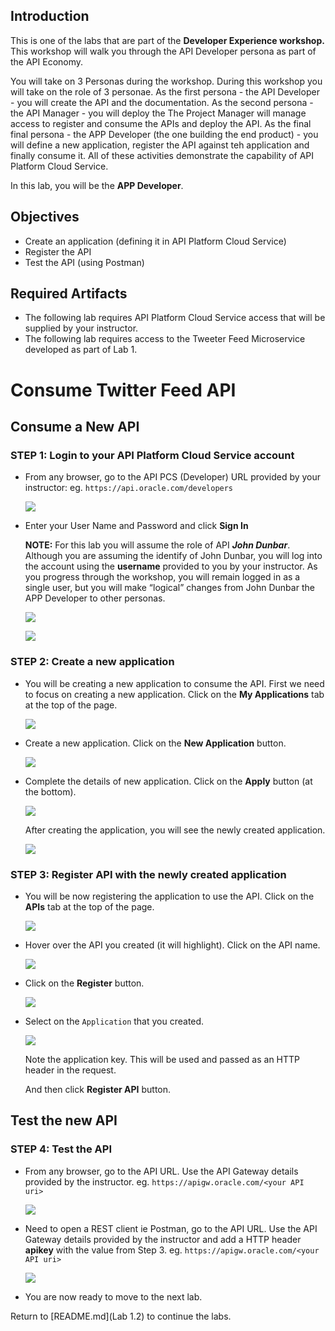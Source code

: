 ## Introduction

This is one of the labs that are part of the **Developer Experience workshop.** This workshop will walk you through the API Developer persona as part of the API Economy.

You will take on 3 Personas during the workshop. During this workshop you will take on the role of 3 personae. As the first persona - the API Developer - you will create the API and the documentation.  As the second persona - the API Manager - you will deploy the The Project Manager will manage access to register and consume the APIs and deploy the API. As the final final persona - the APP Developer (the one building the end product) - you will define a new application, register the API against teh application and finally consume it. All of these activities demonstrate the capability of API Platform Cloud Service.

In this lab, you will be the **APP Developer**.

## Objectives

- Create an application (defining it in API Platform Cloud Service)
- Register the API
- Test the API (using Postman)

## Required Artifacts
- The following lab requires API Platform Cloud Service access that will be supplied by your instructor.
- The following lab requires access to the Tweeter Feed Microservice developed as part of Lab 1.

# Consume Twitter Feed API

## Consume a New API

### **STEP 1**: Login to your API Platform Cloud Service account

- From any browser, go to the API PCS (Developer) URL provided by your instructor:
    eg. `https://api.oracle.com/developers`

    ![](images/api-create_app-001.png)

- Enter your User Name and Password and click **Sign In**

  **NOTE:** For this lab you will assume the role of API ***John Dunbar***. Although you are assuming the identify of John Dunbar, you will log into the account using the **username** provided to you by your instructor. As you progress through the workshop, you will remain logged in as a single user, but you will make “logical” changes from John Dunbar the APP Developer to other personas.

    ![](images/john.png)

    ![](images/api-create_app-002.png)

### **STEP 2**: Create a new application

- You will be creating a new application to consume the API. First we need to focus on creating a new application. Click on the **My Applications** tab at the top of the page.

    ![](images/api-create_api-001.png)

- Create a new application. Click on the **New Application** button.
	
    ![](images/api-create_app-007.png)

- Complete the details of new application. Click on the **Apply** button (at the bottom).
	
    ![](images/api-create_app-008.png)

	After creating the application, you will see the newly created application.
	
    ![](images/api-create_app-009.png)

### **STEP 3**: Register API with the newly created application

- You will be now registering the application to use the API. Click on the **APIs** tab at the top of the page.

    ![](images/api-create_api-001.png)

- Hover over the API you created (it will highlight). Click on the API name.

    ![](images/api-create_app-002.png)

- Click on the **Register** button.

    ![](images/api-create_app-003.png)

- Select on the `Application` that you created.

    ![](images/api-create_app-004.png)
	
	Note the application key. This will be used and passed as an HTTP header in the request.
	
	And then click **Register API** button.

## Test the new API

### **STEP 4**: Test the API

- From any browser, go to the API URL. Use the API Gateway details provided by the instructor.
    eg. `https://apigw.oracle.com/<your API uri>`

    ![](images/api-create_app-010.png)

- Need to open a REST client ie Postman, go to the API URL. Use the API Gateway details provided by the instructor and add a HTTP header **apikey** with the value from Step 3.
    eg. `https://apigw.oracle.com/<your API uri>`

    ![](images/api-create_app-005.png)

- You are now ready to move to the next lab.

Return to [README.md](Lab 1.2) to continue the labs.